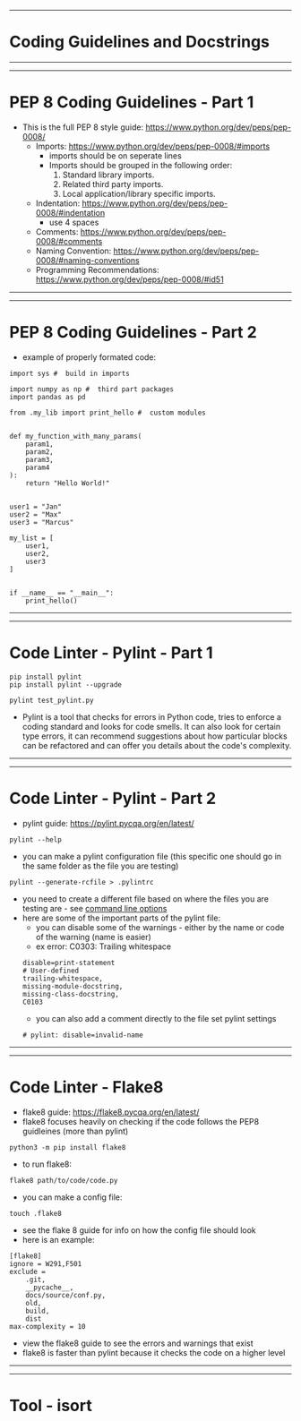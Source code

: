 ***
# Coding Guidelines and Docstrings
***
***
# PEP 8 Coding Guidelines - Part 1
* This is the full PEP 8 style guide: https://www.python.org/dev/peps/pep-0008/ 
  * Imports: https://www.python.org/dev/peps/pep-0008/#imports 
    * imports should be on seperate lines
    * Imports should be grouped in the following order:
      1. Standard library imports.
      2. Related third party imports.
      3. Local application/library specific imports.
  * Indentation: https://www.python.org/dev/peps/pep-0008/#indentation 
    * use 4 spaces
  * Comments: https://www.python.org/dev/peps/pep-0008/#comments  
  * Naming Convention: https://www.python.org/dev/peps/pep-0008/#naming-conventions  
  * Programming Recommendations: https://www.python.org/dev/peps/pep-0008/#id51  
***
***
# PEP 8 Coding Guidelines - Part 2
* example of properly formated code:
```
import sys #  build in imports

import numpy as np #  third part packages
import pandas as pd

from .my_lib import print_hello #  custom modules


def my_function_with_many_params(
    param1,
    param2,
    param3,
    param4
):
    return "Hello World!"


user1 = "Jan"
user2 = "Max"
user3 = "Marcus"

my_list = [
    user1,
    user2,
    user3
]


if __name__ == "__main__":
    print_hello()
```
***
***
# Code Linter - Pylint - Part 1
```
pip install pylint
pip install pylint --upgrade
```
```
pylint test_pylint.py
```
* Pylint is a tool that checks for errors in Python code, tries to enforce a coding standard and looks for code smells. It can also look for certain type errors, it can recommend suggestions about how particular blocks can be refactored and can offer you details about the code's complexity.
***
***
# Code Linter - Pylint - Part 2
* pylint guide: https://pylint.pycqa.org/en/latest/
```
pylint --help
```
* you can make a pylint configuration file (this specific one should go in the same folder as the file you are testing)
```
pylint --generate-rcfile > .pylintrc
```
* you need to create a different file based on where the files you are testing are - see [command line options](https://pylint.pycqa.org/en/latest/user_guide/run.html#command-line-options)
* here are some of the important parts of the pylint file:
  * you can disable some of the warnings - either by the name or code of the warning (name is easier)
  * ex error: C0303: Trailing whitespace
  ```
  disable=print-statement
  # User-defined
  trailing-whitespace,
  missing-module-docstring,
  missing-class-docstring,
  C0103
  ```
  * you can also add a comment directly to the file set pylint settings
  ```
  # pylint: disable=invalid-name
  ```
***
***
# Code Linter - Flake8
* flake8 guide: https://flake8.pycqa.org/en/latest/
* flake8 focuses heavily on checking if the code follows the PEP8 guidleines (more than pylint)
```
python3 -m pip install flake8
```
* to run flake8:
```
flake8 path/to/code/code.py
```
* you can make a config file:
```
touch .flake8
```
* see the flake 8 guide for info on how the config file should look
* here is an example: 
```
[flake8]
ignore = W291,F501
exclude =
    .git,
    __pycache__,
    docs/source/conf.py,
    old,
    build,
    dist
max-complexity = 10
```
* view the flake8 guide to see the errors and warnings that exist
* flake8 is faster than pylint because it checks the code on a higher level 
***
***
# Tool - isort